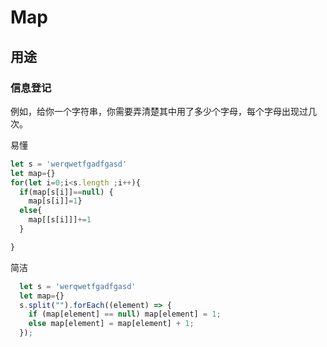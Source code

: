 # Map

## 用途

### 信息登记

例如，给你一个字符串，你需要弄清楚其中用了多少个字母，每个字母出现过几次。

易懂
```js
let s = 'werqwetfgadfgasd'
let map={}
for(let i=0;i<s.length ;i++){
  if(map[s[i]]==null) {
    map[s[i]]=1}
  else{
    map[[s[i]]]+=1
  }

}
```

简洁

```js
  let s = 'werqwetfgadfgasd'
  let map={}
  s.split("").forEach((element) => {
    if (map[element] == null) map[element] = 1;
    else map[element] = map[element] + 1;
  });
```